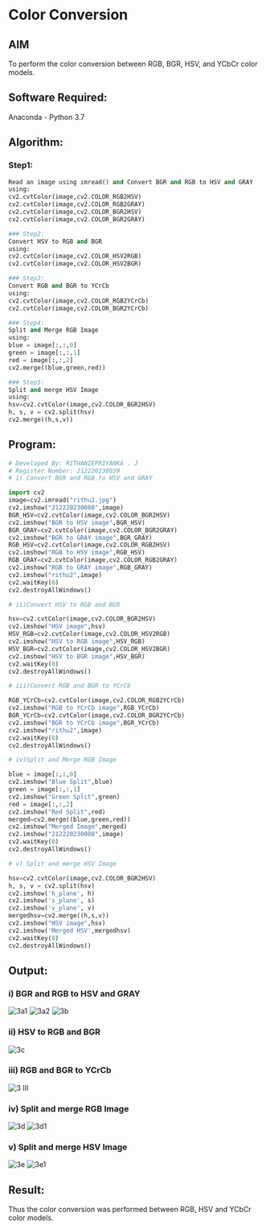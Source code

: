 # Color Conversion
## AIM
To perform the color conversion between RGB, BGR, HSV, and YCbCr color models.

## Software Required:
Anaconda - Python 3.7
## Algorithm:
### Step1:
```python
Read an image using imread() and Convert BGR and RGB to HSV and GRAY
using:
cv2.cvtColor(image,cv2.COLOR_RGB2HSV)
cv2.cvtColor(image,cv2.COLOR_RGB2GRAY)
cv2.cvtColor(image,cv2.COLOR_BGR2HSV)
cv2.cvtColor(image,cv2.COLOR_BGR2GRAY)

### Step2:
Convert HSV to RGB and BGR
using:
cv2.cvtColor(image,cv2.COLOR_HSV2RGB)
cv2.cvtColor(image,cv2.COLOR_HSV2BGR)

### Step3:
Convert RGB and BGR to YCrCb
using:
cv2.cvtColor(image,cv2.COLOR_RGB2YCrCb)
cv2.cvtColor(image,cv2.COLOR_BGR2YCrCb)

### Step4:
Split and Merge RGB Image
using:
blue = image[:,:,0]
green = image[:,:,1]
red = image[:,:,2]
cv2.merge((blue,green,red))

### Step5:
Split and merge HSV Image
using:
hsv=cv2.cvtColor(image,cv2.COLOR_BGR2HSV)
h, s, v = cv2.split(hsv)
cv2.merge((h,s,v))
```

## Program:
```python
# Developed By: RITHANIEPRIYANKA . J
# Register Number: 212220230039
# i) Convert BGR and RGB to HSV and GRAY

import cv2
image=cv2.imread("rithu2.jpg")
cv2.imshow("212220230008",image)
BGR_HSV=cv2.cvtColor(image,cv2.COLOR_BGR2HSV)
cv2.imshow("BGR to HSV image",BGR_HSV)
BGR_GRAY=cv2.cvtColor(image,cv2.COLOR_BGR2GRAY)
cv2.imshow("BGR to GRAY image",BGR_GRAY)
RGB_HSV=cv2.cvtColor(image,cv2.COLOR_RGB2HSV)
cv2.imshow("RGB to HSV image",RGB_HSV)
RGB_GRAY=cv2.cvtColor(image,cv2.COLOR_RGB2GRAY)
cv2.imshow("RGB to GRAY image",RGB_GRAY)
cv2.imshow("rithu2",image)
cv2.waitKey(0)
cv2.destroyAllWindows()

# ii)Convert HSV to RGB and BGR

hsv=cv2.cvtColor(image,cv2.COLOR_BGR2HSV)
cv2.imshow("HSV image",hsv)
HSV_RGB=cv2.cvtColor(image,cv2.COLOR_HSV2RGB)
cv2.imshow("HSV to RGB image",HSV_RGB)
HSV_BGR=cv2.cvtColor(image,cv2.COLOR_HSV2BGR)
cv2.imshow("HSV to BGR image",HSV_BGR)
cv2.waitKey(0)
cv2.destroyAllWindows()

# iii)Convert RGB and BGR to YCrCb

RGB_YCrCb=cv2.cvtColor(image,cv2.COLOR_RGB2YCrCb)
cv2.imshow("RGB to YCrCb image",RGB_YCrCb)
BGR_YCrCb=cv2.cvtColor(image,cv2.COLOR_BGR2YCrCb)
cv2.imshow("BGR to YCrCb image",BGR_YCrCb)
cv2.imshow("rithu2",image)
cv2.waitKey(0)
cv2.destroyAllWindows()

# iv)Split and Merge RGB Image

blue = image[:,:,0]
cv2.imshow("Blue Split",blue)
green = image[:,:,1]
cv2.imshow("Green Split",green)
red = image[:,:,2]
cv2.imshow("Red Split",red)
merged=cv2.merge((blue,green,red))
cv2.imshow("Merged Image",merged)
cv2.imshow("212220230008",image)
cv2.waitKey(0)
cv2.destroyAllWindows()

# v) Split and merge HSV Image

hsv=cv2.cvtColor(image,cv2.COLOR_BGR2HSV)
h, s, v = cv2.split(hsv)
cv2.imshow('h_plane', h)
cv2.imshow('s_plane', s)
cv2.imshow('v_plane', v)
mergedhsv=cv2.merge((h,s,v))
cv2.imshow("HSV image",hsv)
cv2.imshow('Merged HSV',mergedhsv)
cv2.waitKey(0)
cv2.destroyAllWindows()

```
## Output:
### i) BGR and RGB to HSV and GRAY

![3a1](https://user-images.githubusercontent.com/75235132/163558150-d977cf3d-6862-4c23-949b-9231050171d7.png)
![3a2](https://user-images.githubusercontent.com/75235132/163558161-10ad2237-0679-4daf-a7a9-3410ef259e50.png)
![3b](https://user-images.githubusercontent.com/75235132/163558174-45561281-f614-4891-8eba-94d7e465022a.png)

### ii) HSV to RGB and BGR

![3c](https://user-images.githubusercontent.com/75235132/163558216-227868ec-10c4-4e39-b0db-49e8558d0162.png)

### iii) RGB and BGR to YCrCb

![3 III](https://user-images.githubusercontent.com/75235132/163558238-8ccb2454-2c27-44ae-99f7-6475fc3c4a4c.png)

### iv) Split and merge RGB Image

![3d](https://user-images.githubusercontent.com/75235132/163558228-a353d7d1-5b35-4f1b-969d-206fbcb4c0f7.png)
![3d1](https://user-images.githubusercontent.com/75235132/163558297-93673daa-5a1d-4757-8e99-447246d918aa.png)

### v) Split and merge HSV Image

![3e](https://user-images.githubusercontent.com/75235132/163558310-0fc6a82a-8728-4bf1-bf98-96c3829be6da.png)
![3e1](https://user-images.githubusercontent.com/75235132/163558352-329ae7a5-74a6-4fc7-9ba8-c2794091caa3.png)

## Result:
Thus the color conversion was performed between RGB, HSV and YCbCr color models.
